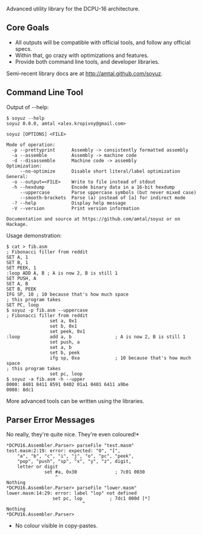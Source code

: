 Advanced utility library for the DCPU-16 architecture.

Core Goals
----------

* All outputs will be compatible with official tools, and follow any official specs.
* Within that, go crazy with optimizations and features.
* Provide both command line tools, and developer libraries.

Semi-recent library docs are at http://amtal.github.com/soyuz.

Command Line Tool
-----------------

Output of --help:

```
$ soyuz --help
soyuz 0.0.0, amtal <alex.kropivny@gmail.com>

soyuz [OPTIONS] <FILE>

Mode of operation:
  -p --prettyprint      Assembly -> consistently formatted assembly
  -a --assemble         Assembly -> machine code
  -d --disassemble      Machine code -> assembly
Optimization:
     --no-optimize      Disable short literal/label optimization
General:
  -o --output=<FILE>    Write to file instead of stdout
  -h --hexdump          Encode binary data in a 16-bit hexdump
     --uppercase        Parse uppercase symbols (but never mixed case)
     --smooth-brackets  Parse (a) instead of [a] for indirect mode
  -? --help             Display help message
  -V --version          Print version information

Documentation and source at https://github.com/amtal/soyuz or on Hackage.
```

Usage demonstration:

```
$ cat > fib.asm
; Fibonacci filler from reddit
SET A, 1
SET B, 1
SET PEEK, 1
:loop ADD A, B ; A is now 2, B is still 1
SET PUSH, A
SET A, B
SET B, PEEK
IFG SP, 10 ; 10 because that's how much space 
; this program takes 
SET PC, loop
$ soyuz -p fib.asm --uppercase
; Fibonacci filler from reddit
                set a, 0x1
                set b, 0x1
                set peek, 0x1
:loop           add a, b                ; A is now 2, B is still 1
                set push, a
                set a, b
                set b, peek
                ifg sp, 0xa             ; 10 because that's how much space 
; this program takes 
                set pc, loop
$ soyuz -a fib.asm -h --upper
0000: 8401 8411 8591 0402 01a1 0401 6411 a9be
0008: 8dc1
```

More advanced tools can be written using the libraries.

Parser Error Messages
---------------------

No really, they're quite nice. They're even coloured!*

```
*DCPU16.Assembler.Parser> parseFile "test.masm"
test.masm:2:19: error: expected: "0", "[",
    "a", "b", "c", "i", "j", "o", "pc", "peek",
    "pop", "push", "sp", "x", "y", "z", digit,
    letter or digit
              set #a, 0x30              ; 7c01 0030 
                  ^                                 
Nothing
*DCPU16.Assembler.Parser> parseFile "lower.masm"
lower.masm:14:29: error: label "lop" not defined
                 set pc, lop          ; 7dc1 000d [*] 
                            ^                         
Nothing
*DCPU16.Assembler.Parser> 
```

* No colour visible in copy-pastes.
